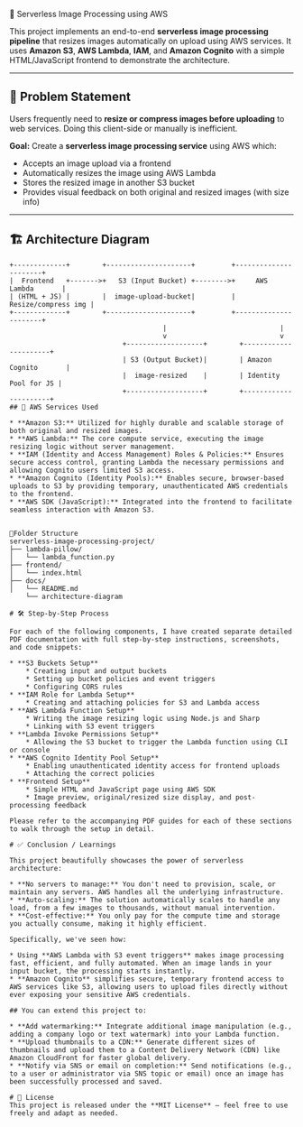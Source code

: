 📸 Serverless Image Processing using AWS

This project implements an end-to-end **serverless image processing pipeline** that resizes images automatically on upload using AWS services. It uses **Amazon S3**, **AWS Lambda**, **IAM**, and **Amazon Cognito** with a simple HTML/JavaScript frontend to demonstrate the architecture.

---

## 🧩 Problem Statement

Users frequently need to **resize or compress images before uploading** to web services. Doing this client-side or manually is inefficient.

**Goal:** Create a **serverless image processing service** using AWS which:
- Accepts an image upload via a frontend
- Automatically resizes the image using AWS Lambda
- Stores the resized image in another S3 bucket
- Provides visual feedback on both original and resized images (with size info)

---

## 🏗️ Architecture Diagram

```text
+-------------+        +---------------------+         +----------------------+
|  Frontend   +------->+   S3 (Input Bucket) +-------->+     AWS Lambda       |
| (HTML + JS) |        |  image-upload-bucket|         | Resize/compress img |
+-------------+        +---------------------+         +----------------------+
                                      |                            |
                                      v                            v
                            +-------------------+        +----------------------+
                            | S3 (Output Bucket)|        | Amazon Cognito       |
                            |  image-resized    |        | Identity Pool for JS |
                            +-------------------+        +----------------------+
## 🚀 AWS Services Used

* **Amazon S3:** Utilized for highly durable and scalable storage of both original and resized images.
* **AWS Lambda:** The core compute service, executing the image resizing logic without server management.
* **IAM (Identity and Access Management) Roles & Policies:** Ensures secure access control, granting Lambda the necessary permissions and allowing Cognito users limited S3 access.
* **Amazon Cognito (Identity Pools):** Enables secure, browser-based uploads to S3 by providing temporary, unauthenticated AWS credentials to the frontend.
* **AWS SDK (JavaScript):** Integrated into the frontend to facilitate seamless interaction with Amazon S3.


📂Folder Structure
serverless-image-processing-project/
├── lambda-pillow/
│   └── lambda_function.py
├── frontend/
│   └── index.html
├── docs/
│   └── README.md
    └── architecture-diagram

# 🛠️ Step-by-Step Process

For each of the following components, I have created separate detailed PDF documentation with full step-by-step instructions, screenshots, and code snippets:

* **S3 Buckets Setup**
    * Creating input and output buckets
    * Setting up bucket policies and event triggers
    * Configuring CORS rules
* **IAM Role for Lambda Setup**
    * Creating and attaching policies for S3 and Lambda access
* **AWS Lambda Function Setup**
    * Writing the image resizing logic using Node.js and Sharp
    * Linking with S3 event triggers
* **Lambda Invoke Permissions Setup**
    * Allowing the S3 bucket to trigger the Lambda function using CLI or console
* **AWS Cognito Identity Pool Setup**
    * Enabling unauthenticated identity access for frontend uploads
    * Attaching the correct policies
* **Frontend Setup**
    * Simple HTML and JavaScript page using AWS SDK
    * Image preview, original/resized size display, and post-processing feedback

Please refer to the accompanying PDF guides for each of these sections to walk through the setup in detail.

# ✅ Conclusion / Learnings

This project beautifully showcases the power of serverless architecture:

* **No servers to manage:** You don't need to provision, scale, or maintain any servers. AWS handles all the underlying infrastructure.
* **Auto-scaling:** The solution automatically scales to handle any load, from a few images to thousands, without manual intervention.
* **Cost-effective:** You only pay for the compute time and storage you actually consume, making it highly efficient.

Specifically, we've seen how:

* Using **AWS Lambda with S3 event triggers** makes image processing fast, efficient, and fully automated. When an image lands in your input bucket, the processing starts instantly.
* **Amazon Cognito** simplifies secure, temporary frontend access to AWS services like S3, allowing users to upload files directly without ever exposing your sensitive AWS credentials.

## You can extend this project to:

* **Add watermarking:** Integrate additional image manipulation (e.g., adding a company logo or text watermark) into your Lambda function.
* **Upload thumbnails to a CDN:** Generate different sizes of thumbnails and upload them to a Content Delivery Network (CDN) like Amazon CloudFront for faster global delivery.
* **Notify via SNS or email on completion:** Send notifications (e.g., to a user or administrator via SNS topic or email) once an image has been successfully processed and saved.

# 📁 License
This project is released under the **MIT License** – feel free to use freely and adapt as needed.
